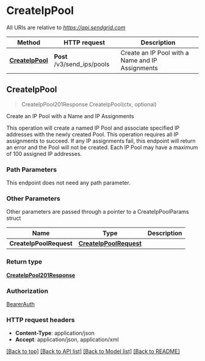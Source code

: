# CreateIpPool

All URIs are relative to *https://api.sendgrid.com*

Method | HTTP request | Description
------------- | ------------- | -------------
[**CreateIpPool**](CreateIpPool.md#CreateIpPool) | **Post** /v3/send_ips/pools | Create an IP Pool with a Name and IP Assignments



## CreateIpPool

> CreateIpPool201Response CreateIpPool(ctx, optional)

Create an IP Pool with a Name and IP Assignments

This operation will create a named IP Pool and associate specified IP addresses with the newly created Pool. This operation requires all IP assignments to succeed. If any IP assignments fail, this endpoint will return an error and the Pool will not be created.  Each IP Pool may have a maximum of 100 assigned IP addresses.

### Path Parameters

This endpoint does not need any path parameter.

### Other Parameters

Other parameters are passed through a pointer to a CreateIpPoolParams struct


Name | Type | Description
------------- | ------------- | -------------
**CreateIpPoolRequest** | [**CreateIpPoolRequest**](CreateIpPoolRequest.md) | 

### Return type

[**CreateIpPool201Response**](CreateIpPool201Response.md)

### Authorization

[BearerAuth](../README.md#BearerAuth)

### HTTP request headers

- **Content-Type**: application/json
- **Accept**: application/json, application/xml

[[Back to top]](#) [[Back to API list]](../README.md#documentation-for-api-endpoints)
[[Back to Model list]](../README.md#documentation-for-models)
[[Back to README]](../README.md)

